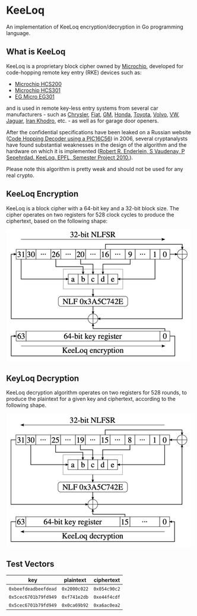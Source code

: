 # KeeLoq

An implementation of KeeLoq encryption/decryption in Go programming language.

## What is KeeLoq

KeeLoq is a proprietary block cipher owned by [Microchip](https://www.microchip.com/), developed for code-hopping remote key entry (RKE)
devices such as:

- [Microchip HCS200](http://ww1.microchip.com/downloads/en/devicedoc/40138c.pdf)
- [Microchip HCS301](http://ww1.microchip.com/downloads/en/devicedoc/21143b.pdf)
- [EG Micro EG301](https://www.egmicro.com/download/EG301_datasheet.pdf)

and is used in remote key-less entry systems from several car manufacturers - such as [Chrysler](https://www.chrysler.com/), 
[Fiat](https://www.fiat.com/), [GM](https://www.gm.com/), [Honda](https://www.honda.com/), [Toyota](https://www.toyota.com/), 
[Volvo](https://www.volvocars.com/intl), [VW](https://www.vw.com/), [Jaguar](https://www.jaguar.com/index.html), 
[Iran Khodro](https://www.ikco.ir/en/), etc. - as well as for garage door openers.

After the confidential specifications have been leaked on a Russian website ([Code Hopping Decoder using a PIC16C56](http://keeloq.narod.ru/decryption.pdf)) in 2006,
several cryptanalysts have found substantial weaknesses in the design of the algorithm and the hardware on which it is implemented ([Robert R. Enderlein, S Vaudenay, P Sepehrdad. KeeLoq. EPFL, Semester Project 2010.](http://www.e7n.ch/data/e10.pdf)).

Please note this algorithm is pretty weak and should not be used for any real crypto.

## KeeLoq Encryption
KeeLoq is a block cipher with a 64-bit key and a 32-bit block size. The cipher operates on two registers for 528 clock cycles to produce the ciphertext, based on the following shape:

![KeeLoq encryption algorithm)](images/KeeLoq-Encryption.png)

## KeyLoq Decryption
KeeLoq decryption algorithm operates on two registers for 528 rounds, to produce the plaintext for a given key and ciphertext, according to the following shape.

![KeeLoq encryption algorithm)](images/KeeLoq-Decryption.png)

## Test Vectors

| key                  | plaintext    | ciphertext   |
|----------------------|--------------|--------------|
| `0xbeefdeadbeefdead` | `0x2000c022` | `0x054c90c2` |
| `0x5cec6701b79fd949` | `0xf741e2db` | `0xe44f4cdf` | 
| `0x5cec6701b79fd949` | `0x0ca69b92` | `0xa6ac0ea2` |                               